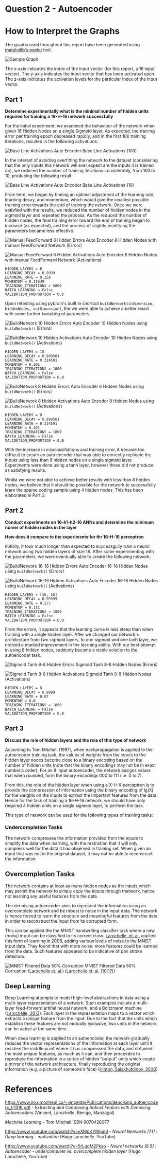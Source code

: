# Question 2 - Autoencoder #

# How to Interpret the Graphs #

The graphs used throughout this report have been generated using [matplotlib's pyplot](http://matplotlib.org/api/pyplot_api.html) tool.

![Sample Graph](images/Q2/LabelledGraph.png)

The x-axis indicates the index of the input vector (for this report, a 16 input vector). The y-axis indicates the input vector that has been activated upon. The z-axis indicates the activation levels for the particular index of the input vector.

## Part 1 ##

**Determine experimentally what is the minimal number of hidden units required for training a 16-H-16 network successfully**

For the initial experiment, we examined the behaviour of the network when given 16 Hidden Nodes on a single Sigmoid layer. As expected, the training error per training epoch decreased rapidly, and in the first 100 training iterations, resulted in the following activations:

![Base Line Activations](images/Q2/Q2Task1-TrainedNN-2015-04-29_22-41-03/activations.png)
Auto Encoder Base Line Activations (100)

In the interest of avoiding overfitting the network to the dataset (considering that the only inputs this network will ever expect are the inputs it is trained on), we reduced the number of training iterations considerably, from 100 to 10, producing the following result

![Base Line Activations](images/Q2/Q2Task1-TrainedNN-2015-04-29_22-41-20/activations.png)
Auto Encoder Base Line Activations (10)

From here, we began by finding an optimal adjustment of the learning rate, learning decay, and momentum, which would give the smallest possible training error towards the end of training the network. Once we were satisfied with the results, we reduced the number of hidden nodes in the sigmoid layer and repeated the process. As the reduced the number of hidden nodes, the final training error toward the end of training began to increase (as expected), and the process of slightly modifying the parameters became less effective.

![Manual FeedForward 8 Hidden Errors](images/Q2/Q2Task1-TrainedNN-2015-04-29_22-53-02/errors.png)
Auto Encoder 8 Hidden Nodes with manual FeedForward Network (Errors)

![Manual FeedForward 8 Hidden Activations](images/Q2/Q2Task1-TrainedNN-2015-04-29_22-53-02/activations.png)
Auto Encoder 8 Hidden Nodes with manual FeedForward Network (Activations)

```
HIDDEN_LAYERS = 8
LEARNING_DECAY = 0.9999
LEARNING_RATE = 0.359
MOMENTUM = 0.11649
TRAINING_ITERATIONS = 5000
BATCH_LEARNING = False
VALIDATION_PROPORTION = 0.0

```

Upon retesting using pybrain's built in shortcut ``buildNetwork(inDimension, hiddenNodes, outDimension)``, the we were able to achieve a better result with some further tweaking of parameters.

![BuildNetwork 10 Hidden Errors](images/Q2/Q2Task1-TrainedNN-2015-05-01_10-59-59/errors.png)
Auto Encoder 10 Hidden Nodes using ``buildNetwork()`` (Errors)

![BuildNetwork 10 Hidden Activations](images/Q2/Q2Task1-TrainedNN-2015-05-01_10-59-59/activations.png)
Auto Encoder 10 Hidden Nodes using ``buildNetwork()`` (Activations)

```
HIDDEN_LAYERS = 10
LEARNING_DECAY = 0.999501
LEARNING_RATE = 0.324501
MOMENTUM = 0.101
TRAINING_ITERATIONS = 1000
BATCH_LEARNING = False
VALIDATION_PROPORTION = 0.0
```

![BuildNetwork 8 Hidden Errors](images/Q2/Q2Task1-TrainedNN-2015-05-01_10-36-08/errors.png)
Auto Encoder 8 Hidden Nodes using ``buildNetwork()`` (Errors)

![BuildNetwork 8 Hidden Activations](images/Q2/Q2Task1-TrainedNN-2015-05-01_10-36-08/activations.png)
Auto Encoder 8 Hidden Nodes using ``buildNetwork()`` (Activations)

```
HIDDEN_LAYERS = 8
LEARNING_DECAY = 0.999501
LEARNING_RATE = 0.324501
MOMENTUM = 0.101
TRAINING_ITERATIONS = 1000
BATCH_LEARNING = False
VALIDATION_PROPORTION = 0.0
```

With the increase in misclassifiations and training error, it became too difficult to create an auto encoder that was able to correctly replicate the inputs using less than 8 hidden nodes on a single sigmoid layer. Experiments were done using a tanh layer, however these did not produce as satisfying results.

Whilst we were not able to achieve better results with less than 8 hidden nodes, we believe that it should be possible for the network to successfully learn the sparse coding sample using 4 hidden nodes. This has been elaborated in Part 3.

## Part 2 ##

**Conduct experiments on 16-h1-h2-16 ANNs and determine the minimum numer of hidden nodes in the layer**

**How does it compare to the experiments for thr 16-H-16 perceptron**

Initially, it took much longer than expected to successgully train a neural network using two hidden layers of size 16. After some experimenting with the parameters, we were eventually able to create the following network.

![BuildNetwork 16-16 Hidden Errors](images/Q2/Q2Task2-TrainedNN-2015-05-01_12-15-31/errors.png)
Auto Encoder 16-16 Hidden Nodes using ``buildNetwork()`` (Errors)

![BuildNetwork 16-16 Hidden Activations](images/Q2/Q2Task2-TrainedNN-2015-05-01_12-15-31/activations.png)
Auto Encoder 16-16 Hidden Nodes using ``buildNetwork()`` (Activations)

```
HIDDEN_LAYERS = [16, 16]
LEARNING_DECAY = 0.99999
LEARNING_RATE = 0.275
MOMENTUM = 0.111
TRAINING_ITERATIONS = 1000
BATCH_LEARNING = False
VALIDATION_PROPORTION = 0.0
```

From the errors, it appears that the learning curve is less steep than when training with a single hidden layer. After we changed our network's architecture from two sigmoid layers, to one sigmoid and one tanh layer, we noticed a marked improvement in the learning ability. With our best attempt in using 8 hidden nodes, suddenly became a viable solution to the autoencoder task.

![Sigmoid Tanh 8-8 Hidden Errors](images/Q2/Q2Task2-TrainedNN-2015-05-01_18-25-41/errors.png)
Sigmoid Tanh 8-8 Hidden Nodes (Errors)

![Sigmoid Tanh 8-8 Hidden Activations](images/Q2/Q2Task2-TrainedNN-2015-05-01_18-25-41/activations.png)
Sigmoid Tanh 8-8 Hidden Nodes (Activations)

```
HIDDEN_LAYERS = 8
LEARNING_DECAY = 0.9999
LEARNING_RATE = 0.07
MOMENTUM = 0.0
TRAINING_ITERATIONS = 1000
BATCH_LEARNING = False
VALIDATION_PROPORTION = 0.0
```
## Part 3 ##

**Discuss the role of hidden layers and the role of this type of network**

According to Tom Mitchell (1997), when backpropagation is applied to the autoencoder training task, the values of weights from the inputs to the hidden layer nodes become close to a binary encoding based on the number of hidden units (note that the binary encodings may not be in exact numberic order). For an 8 input autoencoder, the network assigns values that when rounded, form the binary encodings 000 to 111 (i.e. 0 to 7).

From this, the role of the hidden layer when using a X-H-X perceptron is to provide the compression of information  using the binary encoding of lg(X) for the weights on the inputs to extract the important features from the data. Hence for the task of training a 16-H-16 network, we should have only required 4 hidden units on a single sigmoid layer, to perform the task.

This type of network can be used for the following types of training tasks:

### Undercompletion Tasks ###
The network compresses the information provided from the inputs to simplify the data when learning, with the restriction that it will only compress well for the data it has observed in training set. When given an input that was not in the original dataset, it may not be able to reconstruct the information

## Overcompletion Tasks ##
The network contains at least as many hidden nodes as the inputs which may permit the network to simply copy the inputs through thetwork, hence not learning any useful features from the data.

The denoising autoencoder aims to represent the information using an overcomplete network and be robust to noise in the input data. The network is hence forced to learn the structure and meaningful features from the data in order to reconstruct the input from its corrupted form.

This can be applied the the MNIST handwriting classifier task where a new (noisy) input can be classified to its correct class. [Larochelle, et. al.](https://www.iro.umontreal.ca/~vincentp/Publications/denoising_autoencoders_tr1316.pdf) applied this form of learning in 2008, adding various levels of noise to the MNIST input data. They found that with more noise, more features could be learned from the data. Such features appeared to be indicative of pen stroke detectors.

![MNIST Filtered Data 50% Corruption](images/Q2/MNIST_Larochelle.png)
MNIST Filtered Data 50% Corruption ([Larochelle et. al.](https://www.iro.umontreal.ca/~vincentp/Publications/denoising_autoencoders_tr1316.pdf)) ([Larochelle et. al. (10:17)](https://www.youtube.com/watch?v=t2NQ_c5BFOc&t=10m17s))

## Deep Learning ##

Deep Learning attempts to model high-level abstractions in data using a multi-layer representation of a network. Such examples include a multi-layer feed-forward artifial neural network, and a Boltzmann machine ([Larochelle, 2013](https://www.youtube.com/watch?v=vXMpKYRhpmI)). Each layer in the representation maps to a vector which extracts a unique feature from the input. Due to the fact that the units which establish these features are not mutually exclusive, two units in the network can be active at the same time.

When deep learning is applied to an autoencoder, the network gradually reduces the vector representations of the information at each layer until it reaches the middle point where it has compressed the data, and obtained the most unique features, as much as it can, and then proceedes to reproduce the information in a series of hidden "output" units which create a mirror of the network architecture, finally reproducing the original information (e.g. a picture of someone's face) ([Hinton, Salakhutdinov, 2006](https://www.youtube.com/watch?v=z5ZYm_wJ37c&t=1m29s))

# References #

https://www.iro.umontreal.ca/~vincentp/Publications/denoising_autoencoders_tr1316.pdf - *Extracting and Composing Robust Featurs with Denoising Autoencoders* (Vincent, Larochelle, Benigo, Manzagol)

*Machine Learning* - Tom Mitchell ISBN 0070428077

https://www.youtube.com/watch?v=vXMpKYRhpmI - *Neural Networks [7.1] : Deep learning - motivation* (Hugo Larochelle, YouTube)

https://www.youtube.com/watch?v=5rLgoM2Pkso - *Neural networks [6.5] : Autoencoder - undercomplete vs. overcomplete hidden layer* (Hugo Larochelle, YouTube)